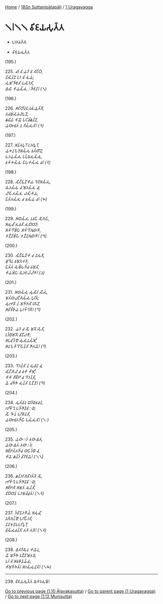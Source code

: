 
[Home](/) / [18Sn Suttanipātapāḷi](../../18Sn.md) / [1 Uragavagga](../1.md)

# 𑁧𑁇𑁧𑁧 𑀯𑀺𑀚𑀬𑀲𑀼𑀢𑁆𑀢

* 𑀉𑀭𑀕𑀯𑀕𑁆𑀕

* 𑀯𑀺𑀚𑀬𑀲𑀼𑀢𑁆𑀢

(195.)

225\. _𑀘𑀭𑀁 𑀯𑀸 𑀬𑀤𑀺 𑀯𑀸 𑀢𑀺𑀝𑁆𑀞𑀁,_  
_𑀦𑀺𑀲𑀺𑀦𑁆𑀦𑁄 𑀉𑀤 𑀯𑀸 𑀲𑀬𑀁;_  
_𑀲𑀫𑀺𑀜𑁆𑀚𑁂𑀢𑀺 𑀧𑀲𑀸𑀭𑁂𑀢𑀺,_  
_𑀏𑀲𑀸 𑀓𑀸𑀬𑀲𑁆𑀲 𑀇𑀜𑁆𑀚𑀦𑀸𑁇 (𑁧)_  


(196.)

226\. _𑀅𑀝𑁆𑀞𑀺𑀦𑀳𑀸𑀭𑀼𑀲𑀁𑀬𑀼𑀢𑁆𑀢𑁄,_  
_𑀢𑀘𑀫𑀁𑀲𑀸𑀯𑀮𑁂𑀧𑀦𑁄;_  
_𑀙𑀯𑀺𑀬𑀸 𑀓𑀸𑀬𑁄 𑀧𑀝𑀺𑀘𑁆𑀙𑀦𑁆𑀦𑁄,_  
_𑀬𑀣𑀸𑀪𑀽𑀢𑀁 𑀦 𑀤𑀺𑀲𑁆𑀲𑀢𑀺𑁇 (𑁨)_  


(197.)

227\. _𑀅𑀦𑁆𑀢𑀧𑀽𑀭𑁄 𑀉𑀤𑀭𑀧𑀽𑀭𑁄,_  
_𑀬𑀓𑀦𑀧𑁂𑀍𑀅𑀲𑁆𑀲 𑀯𑀢𑁆𑀣𑀺𑀦𑁄;_  
_𑀳𑀤𑀬𑀲𑁆𑀲 𑀧𑀧𑁆𑀨𑀸𑀲𑀲𑁆𑀲,_  
_𑀯𑀓𑁆𑀓𑀲𑁆𑀲 𑀧𑀺𑀳𑀓𑀲𑁆𑀲 𑀘𑁇 (𑁩)_  


(198.)

228\. _𑀲𑀺𑀗𑁆𑀖𑀸𑀡𑀺𑀓𑀸𑀬 𑀔𑁂𑀍𑀅𑀲𑁆𑀲,_  
_𑀲𑁂𑀤𑀲𑁆𑀲 𑀘 𑀫𑁂𑀤𑀲𑁆𑀲 𑀘;_  
_𑀮𑁄𑀳𑀺𑀢𑀲𑁆𑀲 𑀮𑀲𑀺𑀓𑀸𑀬,_  
_𑀧𑀺𑀢𑁆𑀢𑀲𑁆𑀲 𑀘 𑀯𑀲𑀸𑀬 𑀘𑁇 (𑁪)_  


(199.)

229\. _𑀅𑀣𑀲𑁆𑀲 𑀦𑀯𑀳𑀺 𑀲𑁄𑀢𑁂𑀳𑀺,_  
_𑀅𑀲𑀼𑀘𑀻 𑀲𑀯𑀢𑀺 𑀲𑀩𑁆𑀩𑀤𑀸;_  
_𑀅𑀓𑁆𑀔𑀺𑀫𑁆𑀳𑀸 𑀅𑀓𑁆𑀔𑀺𑀕𑀽𑀣𑀓𑁄,_  
_𑀓𑀡𑁆𑀡𑀫𑁆𑀳𑀸 𑀓𑀡𑁆𑀡𑀕𑀽𑀣𑀓𑁄𑁇 (𑁫)_  


(200.)

230\. _𑀲𑀺𑀗𑁆𑀖𑀸𑀡𑀺𑀓𑀸 𑀘 𑀦𑀸𑀲𑀢𑁄,_  
_𑀫𑀼𑀔𑁂𑀦 𑀯𑀫𑀢𑁂𑀓𑀤𑀸;_  
_𑀧𑀺𑀢𑁆𑀢𑀁 𑀲𑁂𑀫𑁆𑀳𑀜𑁆𑀘 𑀯𑀫𑀢𑀺,_  
_𑀓𑀸𑀬𑀫𑁆𑀳𑀸 𑀲𑁂𑀤𑀚𑀮𑁆𑀮𑀺𑀓𑀸𑁇 (𑁬)_  


(201.)

231\. _𑀅𑀣𑀲𑁆𑀲 𑀲𑀼𑀲𑀺𑀭𑀁 𑀲𑀻𑀲𑀁,_  
_𑀫𑀢𑁆𑀣𑀮𑀼𑀗𑁆𑀕𑀲𑁆𑀲 𑀧𑀽𑀭𑀺𑀢𑀁;_  
_𑀲𑀼𑀪𑀢𑁄 𑀦𑀁 𑀫𑀜𑁆𑀜𑀢𑀺 𑀩𑀸𑀮𑁄,_  
_𑀅𑀯𑀺𑀚𑁆𑀚𑀸𑀬 𑀧𑀼𑀭𑀓𑁆𑀔𑀢𑁄𑁇 (𑁭)_  


(202.)

232\. _𑀬𑀤𑀸 𑀘 𑀲𑁄 𑀫𑀢𑁄 𑀲𑁂𑀢𑀺,_  
_𑀉𑀤𑁆𑀥𑀼𑀫𑀸𑀢𑁄 𑀯𑀺𑀦𑀻𑀮𑀓𑁄;_  
_𑀅𑀧𑀯𑀺𑀤𑁆𑀥𑁄 𑀲𑀼𑀲𑀸𑀦𑀲𑁆𑀫𑀺𑀁,_  
_𑀅𑀦𑀧𑁂𑀓𑁆𑀔𑀸 𑀳𑁄𑀦𑁆𑀢𑀺 𑀜𑀸𑀢𑀬𑁄𑁇 (𑁮)_  


(203.)

233\. _𑀔𑀸𑀤𑀦𑁆𑀢𑀺 𑀦𑀁 𑀲𑀼𑀯𑀸𑀦𑀸 𑀘,_  
_𑀲𑀺𑀗𑁆𑀕𑀸𑀮𑀸 𑀘 𑀯𑀓𑀸 𑀓𑀺𑀫𑀻;_  
_𑀓𑀸𑀓𑀸 𑀕𑀺𑀚𑁆𑀛𑀸 𑀘 𑀔𑀸𑀤𑀦𑁆𑀢𑀺,_  
_𑀬𑁂 𑀘𑀜𑁆𑀜𑁂 𑀲𑀦𑁆𑀢𑀺 𑀧𑀸𑀡𑀺𑀦𑁄𑁇 (𑁯)_  


(204.)

234\. _𑀲𑀼𑀢𑁆𑀯𑀸𑀦 𑀩𑀼𑀤𑁆𑀥𑀯𑀘𑀦𑀁,_  
_𑀪𑀺𑀓𑁆𑀔𑀼 𑀧𑀜𑁆𑀜𑀸𑀡𑀯𑀸 𑀇𑀥;_  
_𑀲𑁄 𑀔𑁄 𑀦𑀁 𑀧𑀭𑀺𑀚𑀸𑀦𑀸𑀢𑀺,_  
_𑀬𑀣𑀸𑀪𑀽𑀢𑀜𑁆𑀳𑀺 𑀧𑀲𑁆𑀲𑀢𑀺𑁇 (𑁧𑁦)_  


(205.)

235\. _𑀬𑀣𑀸 𑀇𑀤𑀁 𑀢𑀣𑀸 𑀏𑀢𑀁,_  
_𑀬𑀣𑀸 𑀏𑀢𑀁 𑀢𑀣𑀸 𑀇𑀤𑀁;_  
_𑀅𑀚𑁆𑀛𑀢𑁆𑀢𑀜𑁆𑀘 𑀩𑀳𑀺𑀤𑁆𑀥𑀸 𑀘,_  
_𑀓𑀸𑀬𑁂 𑀙𑀦𑁆𑀤𑀁 𑀯𑀺𑀭𑀸𑀚𑀬𑁂𑁇 (𑁧𑁧)_  


(206.)

236\. _𑀙𑀦𑁆𑀤𑀭𑀸𑀕𑀯𑀺𑀭𑀢𑁆𑀢𑁄 𑀲𑁄,_  
_𑀪𑀺𑀓𑁆𑀔𑀼 𑀧𑀜𑁆𑀜𑀸𑀡𑀯𑀸 𑀇𑀥;_  
_𑀅𑀚𑁆𑀛𑀕𑀸 𑀅𑀫𑀢𑀁 𑀲𑀦𑁆𑀢𑀺𑀁,_  
_𑀦𑀺𑀩𑁆𑀩𑀸𑀦𑀁 𑀧𑀤𑀫𑀘𑁆𑀘𑀼𑀢𑀁𑁇 (𑁧𑁨)_  


(207.)

237\. _𑀤𑁆𑀯𑀺𑀧𑀸𑀤𑀓𑁄𑀬𑀁 𑀅𑀲𑀼𑀘𑀺,_  
_𑀤𑀼𑀕𑁆𑀕𑀦𑁆𑀥𑁄 𑀧𑀭𑀺𑀳𑀻𑀭𑀢𑀺;_  
_𑀦𑀸𑀦𑀸𑀓𑀼𑀡𑀧𑀧𑀭𑀺𑀧𑀽𑀭𑁄,_  
_𑀯𑀺𑀲𑁆𑀲𑀯𑀦𑁆𑀢𑁄 𑀢𑀢𑁄 𑀢𑀢𑁄𑁇 (𑁧𑁩)_  


(208.)

238\. _𑀏𑀢𑀸𑀤𑀺𑀲𑁂𑀦 𑀓𑀸𑀬𑁂𑀦,_  
_𑀬𑁄 𑀫𑀜𑁆𑀜𑁂 𑀉𑀡𑁆𑀡𑀫𑁂𑀢𑀯𑁂;_  
_𑀧𑀭𑀁 𑀯𑀸 𑀅𑀯𑀚𑀸𑀦𑁂𑀬𑁆𑀬,_  
_𑀓𑀺𑀫𑀜𑁆𑀜𑀢𑁆𑀭 𑀅𑀤𑀲𑁆𑀲𑀦𑀸𑀢𑀺𑁇 (𑁧𑁪)_  


---

239\. 𑀯𑀺𑀚𑀬𑀲𑀼𑀢𑁆𑀢𑀁 𑀏𑀓𑀸𑀤𑀲𑀫𑀁𑁇



[Go to previous page (1.10 Āḷavakasutta)](1.10.md) / [Go to parent page (1 Uragavagga)](../1.md) / [Go to next page (1.12 Munisutta)](1.12.md)


